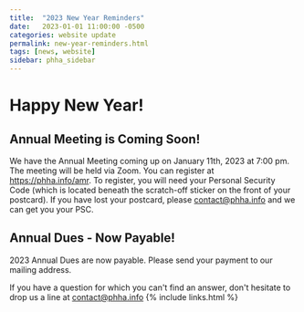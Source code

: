 ```yaml
---
title:  "2023 New Year Reminders"
date:   2023-01-01 11:00:00 -0500
categories: website update
permalink: new-year-reminders.html
tags: [news, website]
sidebar: phha_sidebar
---
```


# Happy New Year!

## Annual Meeting is Coming Soon!

We have the Annual Meeting coming up on January 11th, 2023 at 7:00 pm. The meeting will be held via Zoom. You can register at <https://phha.info/amr>. To register, you will need your Personal Security Code (which is located beneath the scratch-off sticker on the front of your postcard). If you have lost your postcard, please <contact@phha.info> and we can get you your PSC.

## Annual Dues - Now Payable!

2023 Annual Dues are now payable. Please send your payment to our mailing address.

If you have a question for which you can't find an answer, don't hesitate to drop us a line at <contact@phha.info>
{% include links.html %}
